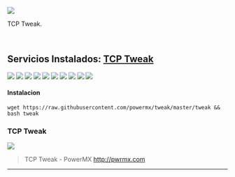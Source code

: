 ![](https://avatars1.githubusercontent.com/u/29370715?s=400&v=4)

TCP Tweak.

<br>


## Servicios Instalados: [TCP Tweak](https://https://github.com/powermx/tweak "Tweak")

![](https://img.shields.io/badge/Ubuntu-16.04-orange)
![](https://img.shields.io/badge/Ubuntu-16.10-orange)
![](https://img.shields.io/badge/Ubuntu-18.04-orange)
![](https://img.shields.io/badge/Ubuntu-18.10-orange)
![](https://img.shields.io/badge/Ubuntu-19.04-orange)
![](https://img.shields.io/badge/Ubuntu-19.10-orange)
![](https://img.shields.io/badge/Debian-7-red)
![](https://img.shields.io/badge/Debian-8-red)
![](https://img.shields.io/badge/Debian-9-red)
![](https://img.shields.io/badge/Debian-10-red)

#### Instalacion


`wget https://raw.githubusercontent.com/powermx/tweak/master/tweak && bash tweak`


### TCP Tweak

[![](https://github.com/powermx/tweak/raw/master/tweak.jpg)](https://github.com/powermx/tweak/raw/master/tweak.jpg "Tweak - PowerMX")

> TCP Tweak - PowerMX http://pwrmx.com
                
----

